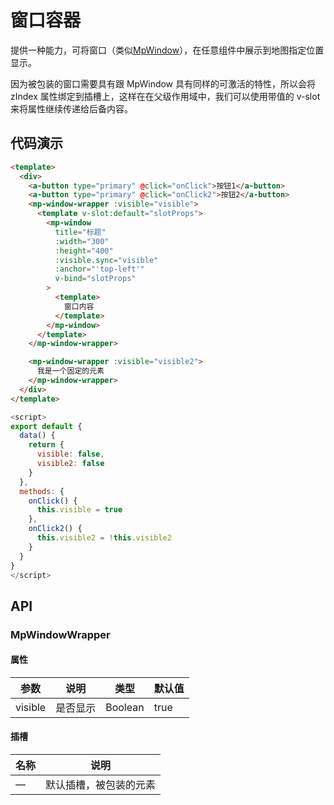 # 窗口容器

提供一种能力，可将窗口（类似[MpWindow](/zh/components/window.html)），在任意组件中展示到地图指定位置显示。

因为被包装的窗口需要具有跟 MpWindow 具有同样的可激活的特性，所以会将 zIndex 属性绑定到插槽上，这样在在父级作用域中，我们可以使用带值的 v-slot 来将属性继续传递给后备内容。

## 代码演示

```html
<template>
  <div>
    <a-button type="primary" @click="onClick">按钮1</a-button>
    <a-button type="primary" @click="onClick2">按钮2</a-button>
    <mp-window-wrapper :visible="visible">
      <template v-slot:default="slotProps">
        <mp-window
          title="标题"
          :width="300"
          :height="400"
          :visible.sync="visible"
          :anchor="'top-left'"
          v-bind="slotProps"
        >
          <template>
            窗口内容
          </template>
        </mp-window>
      </template>
    </mp-window-wrapper>

    <mp-window-wrapper :visible="visible2">
      我是一个固定的元素
    </mp-window-wrapper>
  </div>
</template>
```

```js
<script>
export default {
  data() {
    return {
      visible: false,
      visible2: false
    }
  },
  methods: {
    onClick() {
      this.visible = true
    },
    onClick2() {
      this.visible2 = !this.visible2
    }
  }
}
</script>
```

## API

### MpWindowWrapper

#### 属性

| 参数    | 说明     | 类型    | 默认值 |
| ------- | -------- | ------- | ------ |
| visible | 是否显示 | Boolean | true   |

#### 插槽

| 名称 | 说明                   |
| ---- | ---------------------- |
| —    | 默认插槽，被包装的元素 |

